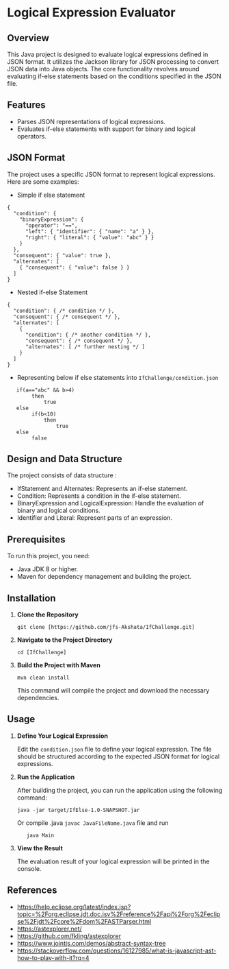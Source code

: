 
# Logical Expression Evaluator

## Overview

This Java project is designed to evaluate logical expressions defined in JSON format. It utilizes the Jackson library for JSON processing to convert JSON data into Java objects. The core functionality revolves around evaluating if-else statements based on the conditions specified in the JSON file.

## Features

- Parses JSON representations of logical expressions.
- Evaluates if-else statements with support for binary and logical operators.


## JSON Format
The project uses a specific JSON format to represent logical expressions. Here are some examples:

- Simple if else statement
```agsl
{
  "condition": {
    "binaryExpression": {
      "operator": "==",
      "left": { "identifier": { "name": "a" } },
      "right": { "literal": { "value": "abc" } }
    }
  },
  "consequent": { "value": true },
  "alternates": [
    { "consequent": { "value": false } }
  ]
}
```

- Nested if-else Statement
```agsl
{
  "condition": { /* condition */ },
  "consequent": { /* consequent */ },
  "alternates": [
    {
      "condition": { /* another condition */ },
      "consequent": { /* consequent */ },
      "alternates": [ /* further nesting */ ]
    }
  ]
}
```

- Representing below if else statements into `IfChallenge/condition.json`

```agsl
   if(a=="abc" && b>4)
        then 
            true
   else
        if(b<10)
            then 
                true
   else 
        false
```

## Design and Data Structure
The project consists of data structure :

- IfStatement and Alternates: Represents an if-else statement.
- Condition: Represents a condition in the if-else statement.
- BinaryExpression and LogicalExpression: Handle the evaluation of binary and logical conditions.
- Identifier and Literal: Represent parts of an expression.

## Prerequisites

To run this project, you need:

- Java JDK 8 or higher.
- Maven for dependency management and building the project.

## Installation

1. **Clone the Repository**

    ```
    git clone [https://github.com/jfs-Akshata/IfChallenge.git]
    ```

2. **Navigate to the Project Directory**

    ```
    cd [IfChallenge]
    ```

3. **Build the Project with Maven**

    ```
    mvn clean install
    ```

   This command will compile the project and download the necessary dependencies.

## Usage

1. **Define Your Logical Expression**

   Edit the `condition.json` file to define your logical expression. The file should be structured according to the expected JSON format for logical expressions.

2. **Run the Application**

   After building the project, you can run the application using the following command:

    ```
    java -jar target/IfElse-1.0-SNAPSHOT.jar
    ```

   Or compile .java `javac JavaFileName.java` file and run 
   ```agsl
      java Main
   ```
   

3. **View the Result**

   The evaluation result of your logical expression will be printed in the console.

## References

- https://help.eclipse.org/latest/index.jsp?topic=%2Forg.eclipse.jdt.doc.isv%2Freference%2Fapi%2Forg%2Feclipse%2Fjdt%2Fcore%2Fdom%2FASTParser.html
- https://astexplorer.net/
- https://github.com/fkling/astexplorer
- https://www.jointjs.com/demos/abstract-syntax-tree
- https://stackoverflow.com/questions/16127985/what-is-javascript-ast-how-to-play-with-it?rq=4